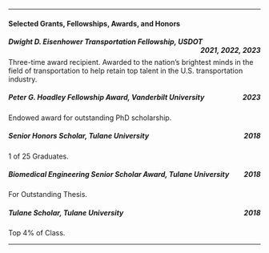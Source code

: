 
____

#### Selected Grants, Fellowships, Awards, and Honors

##### **Dwight D. Eisenhower Transportation Fellowship**, *USDOT* <span style="float:right;"> 2021, 2022, 2023 </span>

Three-time award recipient. Awarded to the nation’s brightest minds in the field of transportation to help retain top talent in the U.S. transportation industry.

##### **Peter G. Hoadley Fellowship Award**, *Vanderbilt University* <span style="float:right;"> 2023 </span>
Endowed award for outstanding PhD scholarship.

##### **Senior Honors Scholar**, *Tulane University* <span style="float:right;"> 2018 </span>
 1 of 25 Graduates.

##### **Biomedical Engineering Senior Scholar Award**, *Tulane University* <span style="float:right;"> 2018 </span>
For Outstanding Thesis.

##### **Tulane Scholar**, *Tulane University* <span style="float:right;"> 2018 </span>
Top 4% of Class.

____
